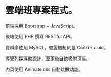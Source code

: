 # 雲端班專案程式。
<p class="fw-900">前端採用 Bootstrap + JavaScript。</p>
<p class="fw-900">後端使用 PHP 撰寫 RESTful API。</p> 
<p class="fw-900">資料庫使用 MySQL，驗證機制則是 Cookie + uid。</p>
<p class="fw-900">導覽列採浮動設計，至頂後自動吸附頂端。</p> 
<p class="fw-900">內頁使用 Animate.css 自動跳數功能。</p>

